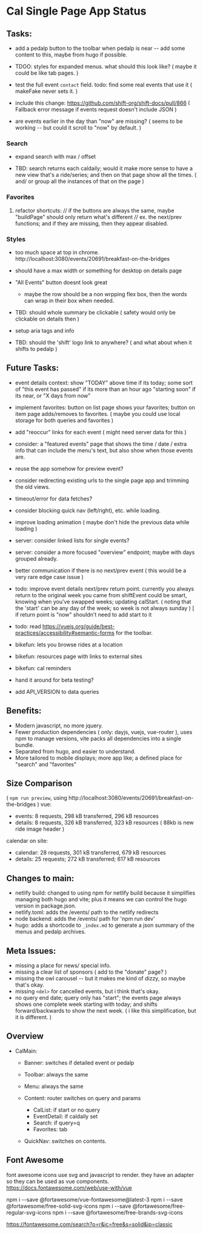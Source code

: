 Cal Single Page App Status 
============

##  Tasks:

* add a pedalp button to the toolbar when pedalp is near
-- add some content to this, maybe from hugo if possible.

* TDOO: styles for expanded menus. what should this look like? ( maybe it could be like tab pages. )
* test the full event `contact` field. todo: find some real events that use it ( makeFake never sets it. )

* include this change: https://github.com/shift-org/shift-docs/pull/866
  ( Fallback error message if events request doesn't include JSON )

* are events earlier in the day than "now" are missing? ( seems to be working -- but could it scroll to "now" by default. )


### Search
* expand search with max / offset

* TBD: search returns each caldaily; would it make more sense to have a new view that's a ride/series; and then on that page show all the times. ( and/ or group all the instances of that on the page )

### Favorites
1. refactor shortcuts:
// if the buttons are always the same, maybe "buildPage" should only return what's different
// ex. the next/prev functions; and if they are missing, then they appear disabled.


### Styles 
* too much space at top in chrome. http://localhost:3080/events/20691/breakfast-on-the-bridges
* should have a max width or something for desktop on details page
* "All Events" button doesnt look great
  - maybe the row should be a non wrpping flex box, then the words can wrap in their box when needed.

* TBD: should whole summary be clickable ( safety would only be clickable on details then )
* setup aria tags and info
* TBD: should the 'shift' logo link to anywhere? ( and what about when it shifts to pedalp )

## Future Tasks:
* event details context: show "TODAY" above time if its today; 
  some sort of "this event has passed" if its more than an hour ago
  "starting soon" if its near, or  "X days from now"

* implement favorites: button on list page shows your favorites; button on item page adds/removes to favorites. ( maybe you could use local storage for both queries and favorites )

* add "reoccur" links for each event ( might need server data for this )
* consider: a "featured events" page that shows the time / date / extra info that can include the menu's text, but also show when those events are.
* reuse the app somehow for preview event?
* consider redirecting existing urls to the single page app and trimming the old views.
* timeout/error for data fetches?
* consider blocking quick nav (left/right), etc. while loading.
* improve loading animation ( maybe don't hide the previous data while loading )
* server: consider linked lists for single events?
* server: consider a more focused "overview" endpoint; maybe with days grouped already.
* better communication if there is no next/prev event ( this would be a very rare edge case issue )
* todo: improve event details next/prev return point.
    currently you always return to the original week you came from
    shiftEvent could be smart, knowing when you've swapped weeks; updating calStart.
    ( noting that the 'start' can be any day of the week; so week is not always sunday )
    [ if return point is "now" shouldn't need to add start to it 
* todo: read https://vuejs.org/guide/best-practices/accessibility#semantic-forms for the toolbar.

* bikefun: lets you browse rides at a location
* bikefun: resources page with links to external sites 
* bikefun: cal reminders 

* hand it around for beta testing?
* add API_VERSION to data queries

Benefits:
----
* Modern javascript, no more jquery.
* Fewer production dependencies ( only: dayjs, vuejs, vue-router ), uses npm to manage versions, vite packs all dependencies into a single bundle.
* Separated from hugo, and easier to understand.
* More tailored to mobile displays; more app like; a defined place for "search" and "favorites"

Size Comparison
---
(  `npm run preview`, using http://localhost:3080/events/20691/breakfast-on-the-bridges )
vue:
* events: 8 requests, 298 kB transferred, 296 kB resources
* details: 8 requests, 326 kB transferred, 323 kB resources
 ( 88kb is new ride image header )

calendar on site:
* calendar: 28 requests, 301 kB transferred, 679 kB resources
* details: 25 requests; 272 kB transferred; 617 kB resources

Changes to main:
-----
* netlify build: changed to using npm for netlify build because it simplifies managing both hugo and vite; plus it means we can control the hugo version in package.json.
* netlify.toml: adds the /events/ path to the netlify redirects 
* node backend: adds the /events/ path for 'npm run dev'
* hugo: adds a shortcode to `_index.md` to generate a json summary of the menus and pedalp archives.

Meta Issues:
-------
* missing a place for news/ special info.
* missing a clear list of sponsors ( add to the "donate" page? )
* missing the owl carousel -- but it makes me kind of dizzy, so maybe that's okay.
* missing `<del>` for cancelled events, but i think that's okay.
* no query end date; query only has "start"; the events page always shows one complete week starting with today; and shifts forward/backwards to show the next week. ( i like this simplification, but it is different. )

Overview 
--------

* CalMain:
  * Banner: switches if detailed event or pedalp 
  * Toolbar: always the same
  * Menu: always the same 

  * Content: router switches on query and params
    * CalList: if start or no query
    * EventDetail: if caldaily set
    * Search: if query=q
    * Favorites: tab

  * QuickNav: switches on contents.
  
Font Awesome 
------
font awesome icons use svg and javascript to render. they have an adapter so they can be used as vue components.  https://docs.fontawesome.com/web/use-with/vue

npm i --save @fortawesome/vue-fontawesome@latest-3
npm i --save @fortawesome/free-solid-svg-icons
npm i --save @fortawesome/free-regular-svg-icons
npm i --save @fortawesome/free-brands-svg-icons

https://fontawesome.com/search?o=r&ic=free&s=solid&ip=classic
